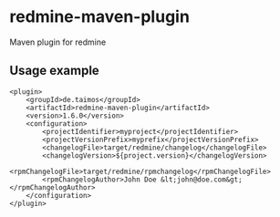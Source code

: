 # redmine-maven-plugin

Maven plugin for redmine

## Usage example

	<plugin>
		<groupId>de.taimos</groupId>
		<artifactId>redmine-maven-plugin</artifactId>
		<version>1.6.0</version>
		<configuration>
			<projectIdentifier>myproject</projectIdentifier>
			<projectVersionPrefix>myprefix</projectVersionPrefix>
			<changelogFile>target/redmine/changelog</changelogFile>
			<changelogVersion>${project.version}</changelogVersion>
			<rpmChangelogFile>target/redmine/rpmchangelog</rpmChangelogFile>
			<rpmChangelogAuthor>John Doe &lt;john@doe.com&gt;</rpmChangelogAuthor>
		</configuration>
	</plugin>

